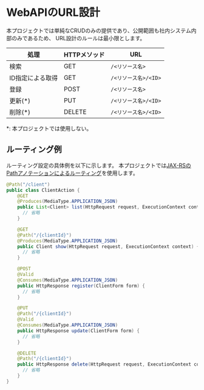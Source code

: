 # WebAPIのURL設計

本プロジェクトでは単純なCRUDのみの提供であり、公開範囲も社内システム内部のみであるため、
URL設計のルールは最小限とします。


| 処理             | HTTPメソッド | URL                  |
|------------------|--------------|----------------------|
| 検索             | GET          | `/<リソース名>`      |
| ID指定による取得 | GET          | `/<リソース名>/<ID>` |
| 登録             | POST         | `/<リソース名>`      |
| 更新(*)          | PUT          | `/<リソース名>/<ID>` |
| 削除(*)          | DELETE       | `/<リソース名>/<ID>` |



*: 本プロジェクトでは使用しない。


## ルーティング例

ルーティング設定の具体例を以下に示します。
本プロジェクトでは[JAX-RSのPathアノテーションによるルーティング](https://nablarch.github.io/docs/LATEST/doc/application_framework/adaptors/router_adaptor.html#jax-rspath)を使用します。

```java
@Path("/client")
public class ClientAction {
    @GET
    @Produces(MediaType.APPLICATION_JSON)
    public List<Client> list(HttpRequest request, ExecutionContext context) {
      // 省略
    }

    @GET
    @Path("/{clientId}")
    @Produces(MediaType.APPLICATION_JSON)
    public Client show(HttpRequest request, ExecutionContext context) {
      // 省略
    }

    @POST
    @Valid
    @Consumes(MediaType.APPLICATION_JSON)
    public HttpResponse register(ClientForm form) {
      // 省略
    }

    @PUT
    @Path("/{clientId}")
    @Valid
    @Consumes(MediaType.APPLICATION_JSON)
    public HttpResponse update(ClientForm form) {
      // 省略
    }

    @DELETE
    @Path("/{clientId}")
    public HttpResponse delete(HttpRequest request, ExecutionContext context) {
      // 省略
    }
}
```
